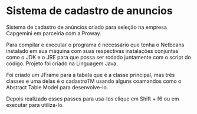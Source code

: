 # Sistema de cadastro de anuncios
 Sistema de cadastro de anúncios criado para seleção na empresa Capgemini em parceiria com a Proway.

 Para compilar e executar o programa é necessário que tenha o Netbeans instalado em sua máquina com suas respectivas instalações conjuntas como o JDK e o JRE para que possa ser rodado juntamente com o script do código. Projeto foi criado na Linguagem Java.
 
 Foi criado um JFrame para a tabela que é a classe principal, mas três classes e uma delas é o cadastroTM usando alguns coamandos como o Abstract Table Model para desenvolve-lo.

 Depois realizado esses passos para usa-los clique em Shift + f6 ou em executar para utiliza-lo.


